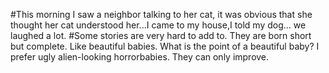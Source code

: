 #This morning I saw a neighbor talking to her cat, it was obvious that she thought her cat understood her...I came to my house,I told my dog... we laughed a lot.
#Some stories are very hard to add to. They are born short but complete. Like beautiful babies. What is the point of a beautiful baby? I prefer ugly alien-looking horrorbabies. They can only improve.
